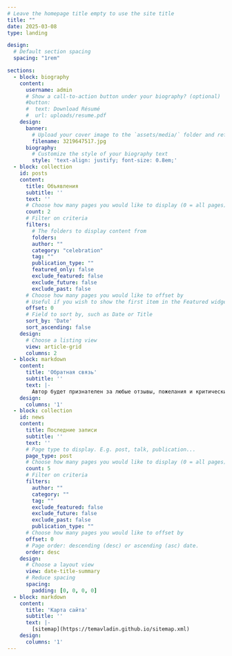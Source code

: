 ```yaml
---
# Leave the homepage title empty to use the site title
title: ""
date: 2025-03-08
type: landing

design:
  # Default section spacing
  spacing: "1rem"

sections:
  - block: biography
    content:
      username: admin
      # Show a call-to-action button under your biography? (optional)
      #button:
      #  text: Download Résumé
      #  url: uploads/resume.pdf
    design:
      banner:
        # Upload your cover image to the `assets/media/` folder and reference it here
        filename: 3219647517.jpg
      biography:
        # Customize the style of your biography text
        style: 'text-align: justify; font-size: 0.8em;'
  - block: collection
    id: posts
    content:
      title: Объявления
      subtitle: ''
      text: ''
      # Choose how many pages you would like to display (0 = all pages)
      count: 2
      # Filter on criteria
      filters:
        # The folders to display content from
        folders:
        author: ""
        category: "celebration"
        tag: ""
        publication_type: ""
        featured_only: false
        exclude_featured: false
        exclude_future: false
        exclude_past: false
      # Choose how many pages you would like to offset by
      # Useful if you wish to show the first item in the Featured widget
      offset: 0
      # Field to sort by, such as Date or Title
      sort_by: 'Date'
      sort_ascending: false
    design:
      # Choose a listing view
      view: article-grid
      columns: 2
  - block: markdown
    content:
      title: 'Обратная связь'
      subtitle: ''
      text: |-
        Автор будет признателен за любые отзывы, пожелания и критические замечания, которые можно присылать в сообщения [Вконтакте](https://vk.com/temavladin) .
    design:
      columns: '1'
  - block: collection
    id: news
    content:
      title: Последние записи
      subtitle: ''
      text: ''
      # Page type to display. E.g. post, talk, publication...
      page_type: post
      # Choose how many pages you would like to display (0 = all pages)
      count: 5
      # Filter on criteria
      filters:
        author: ""
        category: ""
        tag: ""
        exclude_featured: false
        exclude_future: false
        exclude_past: false
        publication_type: ""
      # Choose how many pages you would like to offset by
      offset: 0
      # Page order: descending (desc) or ascending (asc) date.
      order: desc
    design:
      # Choose a layout view
      view: date-title-summary
      # Reduce spacing
      spacing:
        padding: [0, 0, 0, 0]
  - block: markdown
    content:
      title: 'Карта сайта'
      subtitle: ''
      text: |-
        [sitemap](https://temavladin.github.io/sitemap.xml)
    design:
      columns: '1'
---
```

